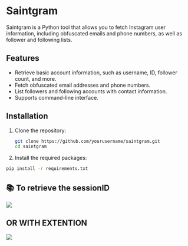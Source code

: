 # Saintgram

Saintgram is a Python tool that allows you to fetch Instagram user information, including obfuscated emails and phone numbers, as well as follower and following lists.

## Features

- Retrieve basic account information, such as username, ID, follower count, and more.
- Fetch obfuscated email addresses and phone numbers.
- List followers and following accounts with contact information.
- Supports command-line interface.

## Installation

1. Clone the repository:
   ```bash
   git clone https://github.com/yourusername/saintgram.git
   cd saintgram

2. Install the required packages:
  ```bash
  pip install -r requirements.txt
   ```
## 📚 To retrieve the sessionID
![](https://files.catbox.moe/1rfi6j.png)


## OR WITH EXTENTION 
![](https://files.catbox.moe/tu3000.png)
